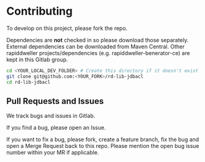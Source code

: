 # Contributing

To develop on this project, please fork the repo.

Dependencies are **not** checked in so please download those separately. External dependencies can be downloaded from
Maven Central. Other rapiddweller projects/dependencies (e.g. rapiddweller-benerator-ce) are kept in this Gitlab group.

```bash
cd <YOUR_LOCAL_DEV_FOLDER> # Create this directory if it doesn't exist
git clone git@github.com:<YOUR_FORK>/rd-lib-jdbacl
cd rd-lib-jdbacl
```

## Pull Requests and Issues

We track bugs and issues in Gitlab.

If you find a bug, please open an Issue.

If you want to fix a bug, please fork, create a feature branch, fix the bug and open a Merge Request back to this repo.
Please mention the open bug issue number within your MR if applicable.